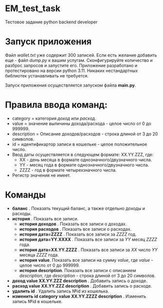 # EM_test_task
Тестовое задание python backend developer

# Запуск приложения
Файл *wallet.txt* уже содержит 300 записей. Если есть желание добавить еще - файл *dump.py* к вашим услугам. Сконфигурируйте количество и разброс запросов и запустите его.
Приложение разработано и протестировано на версии python 3.11. Никаких нестандартных библиотек устанавливать не требуется.

Запуск приложения осуществляется запуском файла **main.py**. 

# Правила ввода команд:
- category = категория *доход* или *расход*.
- value = значение выличины дохода/расхода - целое число от 0 до 999999.
- description = Описание доходов/расходов - строка длиной от 3 до 20 символов.
- id = идентификартор записи в кошельке - целое положительное число.
- Ввод даты осуществляется в следующем формате: XX.YY.ZZZ, где: 
  - XX - день месяца в формате однозначного/двузначного числа.
  - YY - месяц года в формате однозначного/двузначного числа.
  - ZZZZ - год в формате четырехзначного числа.
- Регистр значения не имеет.

# Команды

- **баланс** . Показать текущий баланс, а также отдельно доходы и расходы.
- **история** . Показать все записи.
  - **история доходов** . Показать все записи о доходах.
  - **история расходов** . Показать все записи о расходах.
  - **история дата=ZZZZ** . Показать все записи за *ZZZZ* год.
  - **история дата=YY.ХХХХ** . Показать все записи за *YY* месяц *ZZZZ* года.
  - **история дата=XX.YY.ZZZZ** . Показать все записи за *XX* число *YY* месяца *ZZZZ* года.
  - **история value**. Показать все записи на сумму *value*, где *value* - целое число от 0 до 999999.
  - **история description**. Показать все записи с описанием *description*, где *description* - строка длиной от 3 до 20 символов.
- **доход value XX.YY.ZZZ description** . Добавить запись о доходе.
- **расход value XX.YY.ZZZ description** . Добавить запись о расходе.
- **удалить id** . Удалить запись №id из кошелька.
- **изменить id category value XX.YY.ZZZZ description** . Изменить запись №id в кошельке.
